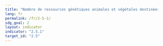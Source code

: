 ```yaml
---
title: "Nombre de ressources génétiques animales et végétales destinées à l’alimentation et à l’agriculture sécurisées dans des installations de conservation à moyen ou à long terme"
lang: fr
permalink: /fr/2-5-1/
sdg_goal: 2
layout: indicator
indicator: "2.5.1"
target_id: "2.5"
---
```



